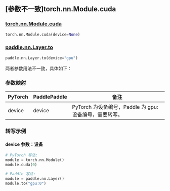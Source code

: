 ## [参数不一致]torch.nn.Module.cuda

### [torch.nn.Module.cuda](https://pytorch.org/docs/stable/generated/torch.nn.Module.html#torch.nn.Module.cuda)

```python
torch.nn.Module.cuda(device=None)
```

### [paddle.nn.Layer.to](https://www.paddlepaddle.org.cn/documentation/docs/zh/develop/api/paddle/nn/Layer_cn.html#to-device-none-dtype-none-blocking-none)

```python
paddle.nn.Layer.to(device="gpu")
```

两者参数用法不一致，具体如下：

### 参数映射

| PyTorch | PaddlePaddle | 备注                                                       |
| ------- | ------------ | ---------------------------------------------------------- |
| device  | device       | PyTorch 为设备编号，Paddle 为 gpu:设备编号，需要转写。 |

### 转写示例

#### device 参数：设备

```python
# PyTorch 写法:
module = torch.nn.Module()
module.cuda(0)

# Paddle 写法:
module = paddle.nn.Layer()
module.to("gpu:0")
```
